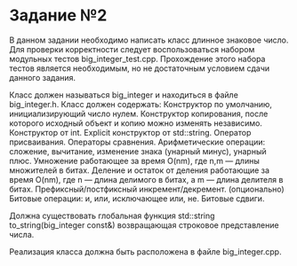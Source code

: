 Задание №2
==========
В данном задании необходимо написать класс длинное знаковое число. 
Для проверки корректности следует воспользоваться набором модульных тестов big_integer_test.cpp.
Прохождение этого набора тестов является необходимым, но не достаточным условием сдачи данного задания.

Класс должен называться big_integer и находиться в файле big_integer.h.
Класс должен содержать:
Конструктор по умолчанию, инициализирующий число нулем.
Конструктор копирования, после которого исходный объект и копию можно изменять независимо.
Конструктор от int.
Explicit конструктор от std::string.
Оператор присваивания.
Операторы сравнения.
Арифметические операции: сложение, вычитание, изменение знака (унарный минус), унарный плюс.
Умножение работающее за время O(nm), где n,m — длины множителей в битах.
Деление и остаток от деления работающие за время O(nm), где n — длина делимого в битах, а m — длина делителя в битах.
Префиксный/постфиксный инкремент/декремент. (опционально)
Битовые операции: и, или, исключающее или, не.
Битовые сдвиги.

Должна существовать глобальная функция std::string to_string(big_integer const&) возвращающая строковое представление числа.

Реализация класса должна быть расположена в файле big_integer.cpp.


